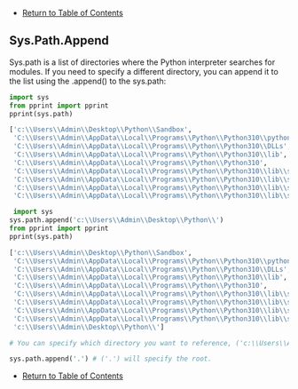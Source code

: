 - [Return to Table of Contents](/../../)

## Sys.Path.Append

Sys.path is a list of directories where the Python interpreter searches for modules. If you need to specify a different directory, you can append it to the list using the .append() to the sys.path:

```python
import sys
from pprint import pprint
pprint(sys.path)

['c:\\Users\\Admin\\Desktop\\Python\\Sandbox',
 'C:\\Users\\Admin\\AppData\\Local\\Programs\\Python\\Python310\\python310.zip',
 'C:\\Users\\Admin\\AppData\\Local\\Programs\\Python\\Python310\\DLLs',
 'C:\\Users\\Admin\\AppData\\Local\\Programs\\Python\\Python310\\lib',
 'C:\\Users\\Admin\\AppData\\Local\\Programs\\Python\\Python310',
 'C:\\Users\\Admin\\AppData\\Local\\Programs\\Python\\Python310\\lib\\site-packages',
 'C:\\Users\\Admin\\AppData\\Local\\Programs\\Python\\Python310\\lib\\site-packages\\win32',
 'C:\\Users\\Admin\\AppData\\Local\\Programs\\Python\\Python310\\lib\\site-packages\\win32\\lib',
 'C:\\Users\\Admin\\AppData\\Local\\Programs\\Python\\Python310\\lib\\site-packages\\Pythonwin']

 import sys
sys.path.append('c:\\Users\\Admin\\Desktop\\Python\\')
from pprint import pprint
pprint(sys.path)

['c:\\Users\\Admin\\Desktop\\Python\\Sandbox',
 'C:\\Users\\Admin\\AppData\\Local\\Programs\\Python\\Python310\\python310.zip',
 'C:\\Users\\Admin\\AppData\\Local\\Programs\\Python\\Python310\\DLLs',
 'C:\\Users\\Admin\\AppData\\Local\\Programs\\Python\\Python310\\lib',
 'C:\\Users\\Admin\\AppData\\Local\\Programs\\Python\\Python310',
 'C:\\Users\\Admin\\AppData\\Local\\Programs\\Python\\Python310\\lib\\site-packages',
 'C:\\Users\\Admin\\AppData\\Local\\Programs\\Python\\Python310\\lib\\site-packages\\win32',
 'C:\\Users\\Admin\\AppData\\Local\\Programs\\Python\\Python310\\lib\\site-packages\\win32\\lib',
 'C:\\Users\\Admin\\AppData\\Local\\Programs\\Python\\Python310\\lib\\site-packages\\Pythonwin',
 'c:\\Users\\Admin\\Desktop\\Python\\']

# You can specify which directory you want to reference, ('c:\\Users\\Admin\\Desktop\\Python\\').

sys.path.append('.') # ('.') will specify the root.


```

- [Return to Table of Contents](/../../)
